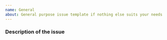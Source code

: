 ```yaml
---
name: General
about: General purpose issue template if nothing else suits your needs.
---
```


### Description of the issue
